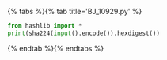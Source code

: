 {% tabs %}{% tab title='BJ_10929.py' %}

```py
from hashlib import *
print(sha224(input().encode()).hexdigest())
```

{% endtab %}{% endtabs %}
